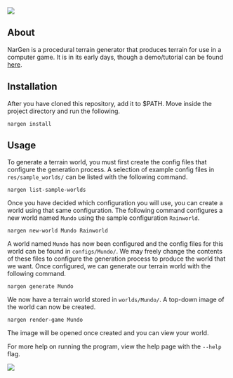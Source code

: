 <img src="https://jackjmiller.ams3.digitaloceanspaces.com/nargen/game.png"/>

## About

NarGen is a procedural terrain generator that produces terrain for use in a computer game. It is in its early days, though a demo/tutorial can be found [here](https://jackjmiller.net/articles/generating-terrain-with-nargen.html).

## Installation

After you have cloned this repository, add it to $PATH. Move inside the project directory and run the following.

```
nargen install
```

## Usage

To generate a terrain world, you must first create the config files that configure the generation process. A selection of example config files in `res/sample_worlds/` can be listed with the following command.

```
nargen list-sample-worlds
```

Once you have decided which configuration you will use, you can create a world using that same configuration. The following command configures a new world named `Mundo` using the sample configuration `Rainworld`.

```
nargen new-world Mundo Rainworld
```

A world named `Mundo` has now been configured and the config files for this world can be found in `configs/Mundo/`. We may freely change the contents of these files to configure the generation process to produce the world that we want. Once configured, we can generate our terrain world with the following command.

```
nargen generate Mundo
```

We now have a terrain world stored in `worlds/Mundo/`. A top-down image of the world can now be created.

```
nargen render-game Mundo
```

The image will be opened once created and you can view your world.

For more help on running the program, view the help page with the `--help` flag.

<img src="https://jackjmiller.ams3.digitaloceanspaces.com/nargen/island.png"/>
